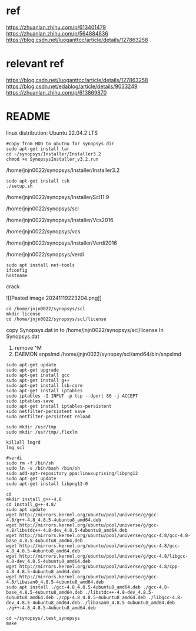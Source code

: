 # ref
https://zhuanlan.zhihu.com/p/613401479
https://zhuanlan.zhihu.com/p/564884836
https://blog.csdn.net/luoganttcc/article/details/127863258

# relevant ref
https://blog.csdn.net/luoganttcc/article/details/127863258
https://blog.csdn.net/edablog/article/details/9033249
https://zhuanlan.zhihu.com/p/613869870

# README
linux distribution: Ubuntu 22.04.2 LTS

```
#copy from HDD to ubutnu for synopsys dir
sudo apt-get install tar
cd ~/synopsys/Installer/Installer3.2
chmod +x SynopsysInstaller_v3.2.run
```
/home/jnjn0022/synopsys/Installer/Installer3.2
```
sudo apt-get install csh
./setup.sh
```
/home/jnjn0022/synopsys/Installer/Scl11.9

/home/jnjn0022/synopsys/scl

/home/jnjn0022/synopsys/Installer/Vcs2016

/home/jnjn0022/synopsys/vcs

/home/jnjn0022/synopsys/Installer/Verdi2016

/home/jnjn0022/synopsys/verdi

```
sudo apt install net-tools
ifconfig
hostname
```

crack

![[Pasted image 20241119223204.png]]

```
cd /home/jnjn0022/synopsys/scl
mkdir license
cd /home/jnjn0022/synopsys/scl/license
```
copy Synopsys.dat in to /home/jnjn0022/synopsys/scl/license
In Synopsys.dat
1. remove \^M
2. DAEMON snpslmd /home/jnjn0022/synopsy/scl/amd64/bin/snpslmd
```
sudo apt-get update
sudo apt-get upgrade
sudo apt-get install gcc
sudo apt-get install g++
sudo apt-get install lsb-core
sudo apt-get install iptables
sudo iptables -I INPUT -p tcp --dport 80 -j ACCEPT
sudo iptables-save
sudo apt-get install iptables-persistent
sudo netfilter-persistent save
sudo netfilter-persistent reload

sudo mkdir /usr/tmp
sudo mkdir /usr/tmp/.flexlm

killall lmgrd
lmg_scl

#verdi
sudo rm -f /bin/sh
sudo ln -s /bin/bash /bin/sh
sudo add-apt-repository ppa:linuxuprising/libpng12
sudo apt-get update
sudo apt-get install libpng12-0
```
```
cd
mkdir install_g++-4.8
cd install_g++-4.8/
sudo apt update
wget http://mirrors.kernel.org/ubuntu/pool/universe/g/gcc-4.8/g++-4.8_4.8.5-4ubuntu8_amd64.deb 
wget http://mirrors.kernel.org/ubuntu/pool/universe/g/gcc-4.8/libstdc++-4.8-dev_4.8.5-4ubuntu8_amd64.deb 
wget http://mirrors.kernel.org/ubuntu/pool/universe/g/gcc-4.8/gcc-4.8-base_4.8.5-4ubuntu8_amd64.deb 
wget http://mirrors.kernel.org/ubuntu/pool/universe/g/gcc-4.8/gcc-4.8_4.8.5-4ubuntu8_amd64.deb 
wget http://mirrors.kernel.org/ubuntu/pool/universe/g/gcc-4.8/libgcc-4.8-dev_4.8.5-4ubuntu8_amd64.deb 
wget http://mirrors.kernel.org/ubuntu/pool/universe/g/gcc-4.8/cpp-4.8_4.8.5-4ubuntu8_amd64.deb 
wget http://mirrors.kernel.org/ubuntu/pool/universe/g/gcc-4.8/libasan0_4.8.5-4ubuntu8_amd64.deb  
sudo apt install ./gcc-4.8_4.8.5-4ubuntu8_amd64.deb ./gcc-4.8-base_4.8.5-4ubuntu8_amd64.deb ./libstdc++-4.8-dev_4.8.5-4ubuntu8_amd64.deb ./cpp-4.8_4.8.5-4ubuntu8_amd64.deb ./libgcc-4.8-dev_4.8.5-4ubuntu8_amd64.deb ./libasan0_4.8.5-4ubuntu8_amd64.deb ./g++-4.8_4.8.5-4ubuntu8_amd64.deb
```
```
cd ~/synopsys/.test_synopsys
make
```